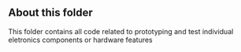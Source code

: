 ## About this folder

This folder contains all code related to prototyping and test individual eletronics components or hardware features